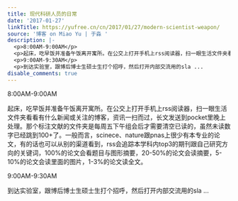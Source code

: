 ```yaml
---
title: 现代科研人员的日常
date: '2017-01-27'
linkTitle: https://yufree.cn/cn/2017/01/27/modern-scientist-weapon/
source: '博客 on Miao Yu | 于淼 '
description: |-
  <p>8:00AM-9:00AM</p>
  <p>起床，吃早饭并准备午饭离开寓所。在公交上打开手机上rss阅读器，扫一眼生活文件夹看看有什么新闻或关注的博客，资讯一扫而过，长文发送到pocket里晚上处理。那个标注文献的文件夹是每周五下午组会后才需要清空已读的，虽然未读数字已经跳到100+了。一般而言，scinece、nature跟pnas上很少有本专业的论文，有的话也可以从别的渠道看到，rss会追踪本学科内top3的期刊跟自己研究方向的关键词，100%的论文会看题目与图形摘要，20-50%的论文会读摘要，5-10%的论文会读里面的图片，1-3%的论文读全文。</p>
  <p>9:00AM-9:30AM</p>
  <p>到达实验室，跟博后博士生硕士生打个招呼，然后打开内部交流用的sla ...
disable_comments: true
---
```

<p>8:00AM-9:00AM</p>
<p>起床，吃早饭并准备午饭离开寓所。在公交上打开手机上rss阅读器，扫一眼生活文件夹看看有什么新闻或关注的博客，资讯一扫而过，长文发送到pocket里晚上处理。那个标注文献的文件夹是每周五下午组会后才需要清空已读的，虽然未读数字已经跳到100+了。一般而言，scinece、nature跟pnas上很少有本专业的论文，有的话也可以从别的渠道看到，rss会追踪本学科内top3的期刊跟自己研究方向的关键词，100%的论文会看题目与图形摘要，20-50%的论文会读摘要，5-10%的论文会读里面的图片，1-3%的论文读全文。</p>
<p>9:00AM-9:30AM</p>
<p>到达实验室，跟博后博士生硕士生打个招呼，然后打开内部交流用的sla ...